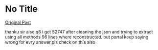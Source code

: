 # No Title

[Original Post](https://discourse.onlinedegree.iitm.ac.in/t/166576/37)

<p>thanku sir also q6 i got 52747 after cleaning the json and trying to extract using all methods 96 lines where reconstructed. but portal keep saying wrong for evry answer.pls check on this also</p>